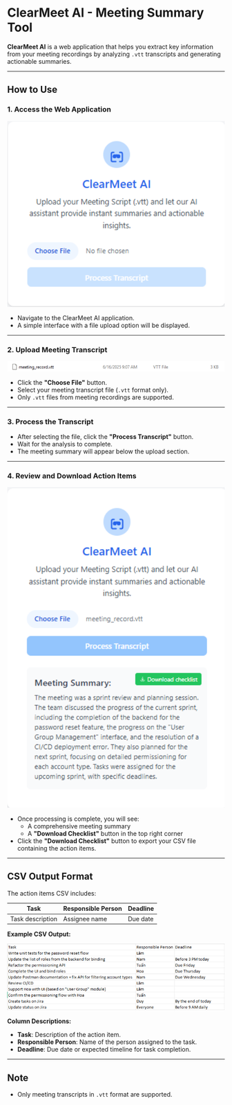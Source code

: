 # ClearMeet AI - Meeting Summary Tool

**ClearMeet AI** is a web application that helps you extract key information from your meeting recordings by analyzing `.vtt` transcripts and generating actionable summaries.

---

## How to Use

### 1. Access the Web Application  
<div align="center">
  <img src="docs/images/main-interface.png" alt="Main Interface" width="600"/>
</div>

- Navigate to the ClearMeet AI application.  
- A simple interface with a file upload option will be displayed.

---

### 2. Upload Meeting Transcript  
<div align="center">
  <img src="docs/images/file-upload.png" alt="File Upload" width="600"/>
</div>

- Click the **"Choose File"** button.  
- Select your meeting transcript file (`.vtt` format only).  
- Only `.vtt` files from meeting recordings are supported.

---

### 3. Process the Transcript  
- After selecting the file, click the **"Process Transcript"** button.  
- Wait for the analysis to complete.  
- The meeting summary will appear below the upload section.

---

### 4. Review and Download Action Items  
<div align="center">
  <img src="docs/images/processing.png" alt="Processing" width="600"/>
</div>

- Once processing is complete, you will see:  
  - A comprehensive meeting summary  
  - A **"Download Checklist"** button in the top right corner  
- Click the **"Download Checklist"** button to export your CSV file containing the action items.

---

## CSV Output Format

The action items CSV includes:

| Task              | Responsible Person | Deadline     |
|-------------------|--------------------|--------------|
| Task description  | Assignee name      | Due date     |

**Example CSV Output:**  
<div align="center">
  <img src="docs/images/download-csv.png" alt="Download Results" width="600"/>
</div>

**Column Descriptions:**
- **Task**: Description of the action item.  
- **Responsible Person**: Name of the person assigned to the task.  
- **Deadline**: Due date or expected timeline for task completion.

---

## Note

- Only meeting transcripts in `.vtt` format are supported.

